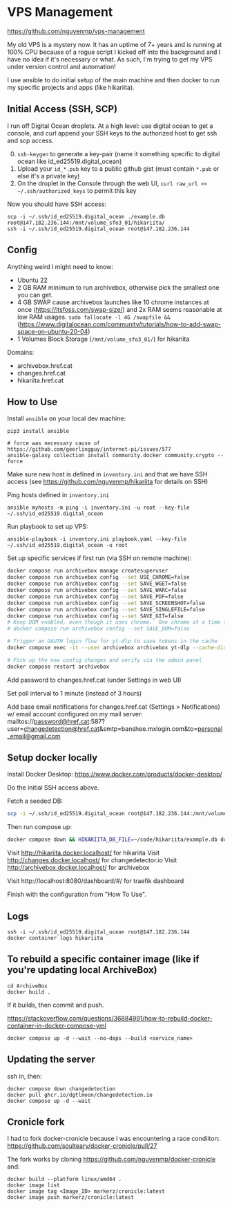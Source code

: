 # VPS Management

https://github.com/nguyenmp/vps-management

My old VPS is a mystery now.  It has an uptime of 7+ years and is running at 100% CPU because of a rogue script I kicked off into the background and I have no idea if it's necessary or what.  As such, I'm trying to get my VPS under version control and automation!

I use ansible to do initial setup of the main machine and then docker to run my specific projects and apps (like hikariita).

## Initial Access (SSH, SCP)

I run off Digital Ocean droplets.  At a high level: use digital ocean to get a console, and curl append your SSH keys to the authorized host to get ssh and scp access.

0. `ssh-keygen` to generate a key-pair (name it something specific to digital ocean like id_ed25519.digital_ocean)
1. Upload your `id_*.pub` key to a public github gist (must contain `*.pub` or else it's a private key)
2. On the droplet in the Console through the web UI, `curl raw_url >> ~/.ssh/authorized_keys` to permit this key

Now you should have SSH access:
```
scp -i ~/.ssh/id_ed25519.digital_ocean ./example.db root@147.182.236.144:/mnt/volume_sfo3_01/hikariita/
ssh -i ~/.ssh/id_ed25519.digital_ocean root@147.182.236.144
```

## Config

Anything weird I might need to know:

* Ubuntu 22
* 2 GB RAM minimum to run archivebox, otherwise pick the smallest one you can get.
* 4 GB SWAP cause archivebox launches like 10 chrome instances at once (https://itsfoss.com/swap-size/) and 2x RAM seems reasonable at low RAM usages. `sudo fallocate -l 4G /swapfile && ` (https://www.digitalocean.com/community/tutorials/how-to-add-swap-space-on-ubuntu-20-04)
* 1 Volumes Block Storage (`/mnt/volume_sfo3_01/`) for hikariita

Domains:
* archivebox.href.cat
* changes.href.cat
* hikariita.href.cat

## How to Use

Install `ansible` on your local dev machine:

```
pip3 install ansible

# force was necessary cause of https://github.com/geerlingguy/internet-pi/issues/577
ansible-galaxy collection install community.docker community.crypto --force
```

Make sure new host is defined in `inventory.ini` and that we have SSH access (see https://github.com/nguyenmp/hikariita for details on SSH)

Ping hosts defined in `inventory.ini`

```
ansible myhosts -m ping -i inventory.ini -u root --key-file ~/.ssh/id_ed25519.digital_ocean
```

Run playbook to set up VPS:

```
ansible-playbook -i inventory.ini playbook.yaml --key-file ~/.ssh/id_ed25519.digital_ocean -u root
```

Set up specific services if first run (via SSH on remote machine):

```bash
docker compose run archivebox manage createsuperuser
docker compose run archivebox config --set USE_CHROME=false
docker compose run archivebox config --set SAVE_WGET=false
docker compose run archivebox config --set SAVE_WARC=false
docker compose run archivebox config --set SAVE_PDF=false
docker compose run archivebox config --set SAVE_SCREENSHOT=false
docker compose run archivebox config --set SAVE_SINGLEFILE=false
docker compose run archivebox config --set SAVE_GIT=false
# Keep DOM enabled, even though it uses chrome.  One chrome at a time seems fine, not great but it gets past some paywalls.  Also the size is pretty minimal compared to WARC or singlefile which saves all the assets (images) too.
# docker compose run archivebox config --set SAVE_DOM=false

# Trigger an OAUTH login flow for yt-dlp to save tokens in the cache
docker compose exec -it --user archivebox archivebox yt-dlp --cache-dir=/data/yt-dlp-cache/ --write-description --skip-download --write-subs  --username=oauth2 --password= --proxy=socks5://tor-socks-proxy:9150 --write-info-json https://www.youtube.com/watch?v=GYIBYZuwQh4

# Pick up the new config changes and verify via the admin panel
docker compose restart archivebox
```

Add password to changes.href.cat (under Settings in web UI)

Set poll interval to 1 minute (instead of 3 hours)

Add base email notifications for changes.href.cat (Settings > Notifications) w/ email account configured on my mail server:
mailtos://password@href.cat:587?user=changedetection@href.cat&smtp=banshee.mxlogin.com&to=personal_email@gmail.com

## Setup docker locally

Install Docker Desktop: https://www.docker.com/products/docker-desktop/

Do the initial SSH access above.

Fetch a seeded DB:

```bash
scp -i ~/.ssh/id_ed25519.digital_ocean root@147.182.236.144:/mnt/volume_sfo3_01/hikariita/ ~/code/hikariita/example.db
```

Then run compose up:
```bash
docker compose down && HIKARIITA_DB_FILE=~/code/hikariita/example.db docker compose up -d --wait`
```

Visit http://hikariita.docker.localhost/ for hikariita
Visit http://changes.docker.localhost/ for changedetector.io
Visit http://archivebox.docker.localhost/ for archivebox

Visit http://localhost:8080/dashboard/#/ for traefik dashboard

Finish with the configuration from "How To Use".

## Logs

```
ssh -i ~/.ssh/id_ed25519.digital_ocean root@147.182.236.144
docker container logs hikariita
```

## To rebuild a specific container image (like if you're updating local ArchiveBox)

```
cd ArchiveBox
docker build .
```

If it builds, then commit and push.

https://stackoverflow.com/questions/36884991/how-to-rebuild-docker-container-in-docker-compose-yml

```
docker compose up -d --wait --no-deps --build <service_name>
```

## Updating the server

ssh in, then:

```
docker compose down changedetection
docker pull ghcr.io/dgtlmoon/changedetection.io
docker compose up -d --wait
```

## Cronicle fork

I had to fork docker-cronicle because I was encountering a race condiiton:
https://github.com/soulteary/docker-cronicle/pull/27

The fork works by cloning https://github.com/nguyenmp/docker-cronicle and:

```
docker build --platform linux/amd64 .
docker image list
docker image tag <Image_ID> markerz/cronicle:latest
docker image push markerz/cronicle:latest
```